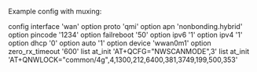 Example config with muxing:

config interface 'wan'
	option proto 'qmi'
	option apn 'nonbonding.hybrid'
	option pincode '1234'
	option failreboot '50'
	option ipv6 '1'
	option ipv4 '1'
	option dhcp '0'
	option auto '1'
	option device 'wwan0m1'
	option zero_rx_timeout '600'
	list at_init 'AT+QCFG="NWSCANMODE",3'
	list at_init 'AT+QNWLOCK="common/4g",4,1300,212,6400,381,3749,199,500,353'


